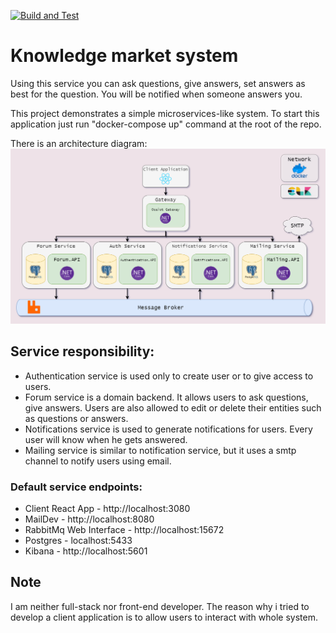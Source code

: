 [![Build and Test](https://github.com/ilyasiquesx/knowledge-market-msa/actions/workflows/BuildAndTest.yml/badge.svg)](https://github.com/ilyasiquesx/knowledge-market-msa/actions/workflows/BuildAndTest.yml)

# Knowledge market system

Using this service you can ask questions, give answers, set answers as best for the question.
You will be notified when someone answers you.

This project demonstrates a simple microservices-like system. To start this application just run "docker-compose up"
command at the root of the repo.

There is an architecture diagram:
![](km-architecture-diagram.png)

## Service responsibility:

* Authentication service is used only to create user or to give access to users.
* Forum service is a domain backend. It allows users to ask questions, give answers. Users are also allowed to edit or
  delete their entities such as questions or answers.
* Notifications service is used to generate notifications for users. Every user will know when he gets answered.
* Mailing service is similar to notification service, but it uses a smtp channel to notify users using email.

### Default service endpoints:

* Client React App - http://localhost:3080
* MailDev - http://localhost:8080
* RabbitMq Web Interface - http://localhost:15672
* Postgres - localhost:5433
* Kibana - http://localhost:5601

## Note

I am neither full-stack nor front-end developer. The reason why i tried to develop a client application is to allow
users to interact with whole system.
